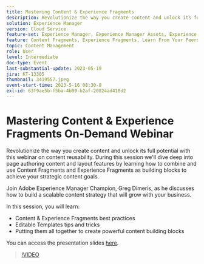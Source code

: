 ```yaml
---
title: Mastering Content & Experience Fragments
description: Revolutionize the way you create content and unlock its full potential with this webinar on content reusability.
solution: Experience Manager
version: Cloud Service
feature-set: Experience Manager, Experience Manager Assets, Experience Manager Sites
feature: Content Fragments, Experience Fragments, Learn From Your Peers
topic: Content Management
role: User
level: Intermediate
doc-type: Event
last-substantial-update: 2023-05-19
jira: KT-13305
thumbnail: 3419557.jpeg
event-start-time: 2023-5-16 08:30-8
exl-id: 63f9ae5b-f5ba-4b09-b2af-20824ad418d2
---
```

# Mastering Content & Experience Fragments On-Demand Webinar

Revolutionize the way you create content and unlock its full potential with this webinar on content reusability. During this session we'll dive deep into page authoring content and layout features by learning how to combine and use Content Fragments and Experience Fragments as building blocks to achieve your strategic content goals.
 
Join Adobe Experience Manager Champion, Greg Dimeris, as he discusses how to build a scalable content strategy that will grow with your business.
 
In this session, you will learn:

* Content & Experience Fragments best practices
* Editable Templates tips and tricks
* Putting them all together to create powerful content building blocks

You can access the presentation slides [here](../../assets/experience-manager/may2023/mastering-content-and-experience-fragments/AEM_Content_fragments_and_Experience_Fragments_Webinar_Session_Final.pdf).

>[!VIDEO](https://video.tv.adobe.com/v/3419557/?learn=on)
